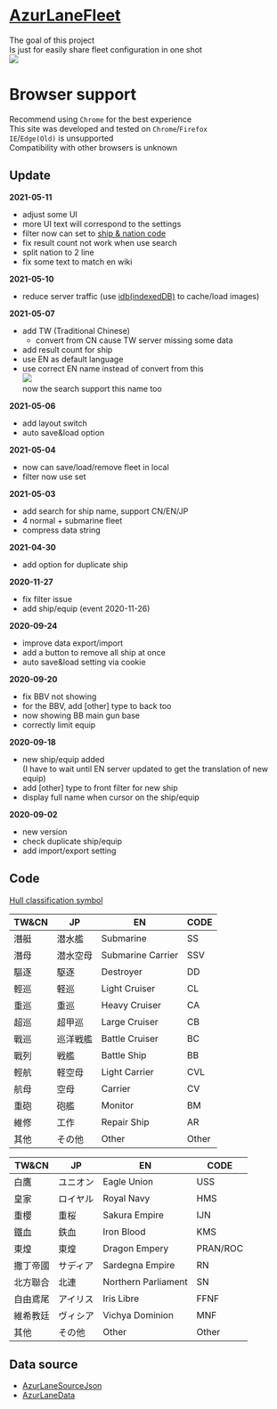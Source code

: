 ﻿# [AzurLaneFleet](https://x94fujo6rpg.github.io/AzurLaneFleet/) #  
The goal of this project  
Is just for easily share fleet configuration in one shot  
![](https://i.imgur.com/4n7swTV.jpg)

# Browser support
Recommend using `Chrome` for the best experience  
This site was developed and tested on `Chrome`/`Firefox`  
`IE`/`Edge(Old)` is unsupported  
Compatibility with other browsers is unknown  

## Update  
**2021-05-11**
- adjust some UI
- more UI text will correspond to the settings
- filter now can set to [ship & nation code](https://github.com/x94fujo6rpg/AzurLaneFleet#code)
- fix result count not work when use search
- split nation to 2 line
- fix some text to match en wiki

**2021-05-10**
- reduce server traffic (use [idb(indexedDB)](https://github.com/jakearchibald/idb) to cache/load images)

**2021-05-07**
- add TW (Traditional Chinese)
  - convert from CN cause TW server missing some data
- add result count for ship
- use EN as default language
- use correct EN name instead of convert from this  
  ![](https://i.imgur.com/w0MOsdK.png)  
  now the search support this name too  

**2021-05-06**
- add layout switch
- auto save&load option

**2021-05-04**
- now can save/load/remove fleet in local
- filter now use set

**2021-05-03**
- add search for ship name, support CN/EN/JP
- 4 normal + submarine fleet
- compress data string

**2021-04-30**
- add option for duplicate ship

**2020-11-27**  
- fix filter issue  
- add ship/equip (event 2020-11-26)  

**2020-09-24**  
- improve data export/import  
- add a button to remove all ship at once  
- auto save&load setting via cookie  
  
**2020-09-20**  
- fix BBV not showing  
- for the BBV, add [other] type to back too  
- now showing BB main gun base  
- correctly limit equip  
  
**2020-09-18**  
- new ship/equip added  
(I have to wait until EN server updated to get the translation of new equip)  
- add [other] type to front filter for new ship  
- display full name when cursor on the ship/equip  
  
**2020-09-02**  
- new version  
- check duplicate ship/equip  
- add import/export setting  

## Code  
[Hull classification symbol](https://en.wikipedia.org/wiki/Hull_classification_symbol)  

| TW&CN | JP       | EN                | CODE  |
| ----- | -------- | ----------------- | ----- |
| 潛艇  | 潜水艦   | Submarine         | SS    |
| 潛母  | 潜水空母 | Submarine Carrier | SSV   |
| 驅逐  | 駆逐     | Destroyer         | DD    |
| 輕巡  | 軽巡     | Light Cruiser     | CL    |
| 重巡  | 重巡     | Heavy Cruiser     | CA    |
| 超巡  | 超甲巡   | Large Cruiser     | CB    |
| 戰巡  | 巡洋戦艦 | Battle Cruiser    | BC    |
| 戰列  | 戦艦     | Battle Ship       | BB    |
| 輕航  | 軽空母   | Light Carrier     | CVL   |
| 航母  | 空母     | Carrier           | CV    |
| 重砲  | 砲艦     | Monitor           | BM    |
| 維修  | 工作     | Repair Ship       | AR    |
| 其他  | その他   | Other             | Other |

| TW&CN    | JP       | EN                  | CODE     |
| -------- | -------- | ------------------- | -------- |
| 白鷹     | ユニオン | Eagle Union         | USS      |
| 皇家     | ロイヤル | Royal Navy          | HMS      |
| 重櫻     | 重桜     | Sakura Empire       | IJN      |
| 鐵血     | 鉄血     | Iron Blood          | KMS      |
| 東煌     | 東煌     | Dragon Empery       | PRAN/ROC |
| 撒丁帝國 | サディア | Sardegna Empire     | RN       |
| 北方聯合 | 北連     | Northern Parliament | SN       |
| 自由鳶尾 | アイリス | Iris Libre          | FFNF     |
| 維希教廷 | ヴィシア | Vichya Dominion     | MNF      |
| 其他     | その他   | Other               | Other    |

## Data source  
- [AzurLaneSourceJson](https://github.com/nobbyfix/AzurLaneSourceJson)  
- [AzurLaneData](https://github.com/Dimbreath/AzurLaneData)  
